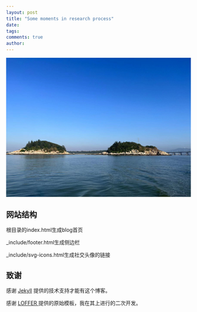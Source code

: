 ```yaml
---
layout: post
title: "Some moments in research process"
date:  
tags:
comments: true
author: 
---
```


<!-- more -->



![PicGo](https://raw.githubusercontent.com/WeiminQi/WeiminQi.github.io/master/images/j1.jpg)



## 网站结构

根目录的index.html生成blog首页

_include/footer.html生成侧边栏

_include/svg-icons.html生成社交头像的链接



## 致谢

感谢 [Jekyll](https://www.jekyll.com.cn/) 提供的技术支持才能有这个博客。

感谢 [LOFFER ](https://fromendworld.github.io/LOFFER/document/)提供的原始模板，我在其上进行的二次开发。

